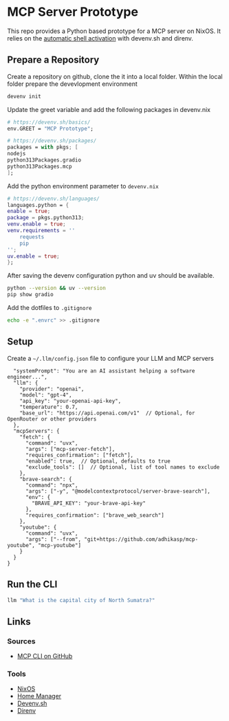 # MCP Server Prototype

This repo provides a Python based prototype for a MCP server on NixOS. It relies on the [automatic shell activation](https://devenv.sh/automatic-shell-activation/) with devenv.sh and direnv.

## Prepare a Repository

Create a repository on github, clone the it into a local folder. Within the local folder prepare the devevlopment environment

```sh
devenv init
```

Update the greet variable and add the following packages in  devenv.nix

```nix
# https://devenv.sh/basics/
env.GREET = "MCP Prototype";

# https://devenv.sh/packages/
packages = with pkgs; [
nodejs
python313Packages.gradio
python313Packages.mcp
];
```

Add the python environment parameter to `devenv.nix`

```nix
# https://devenv.sh/languages/
languages.python = {
enable = true;
package = pkgs.python313;
venv.enable = true;
venv.requirements = ''
    requests
    pip
'';
uv.enable = true;
};
```

After saving the devenv configuration python and uv should be available.

```sh
python --version && uv --version
pip show gradio
```

Add the dotfiles to `.gitignore`

```sh
echo -e ".envrc" >> .gitignore
```

## Setup

Create a `~/.llm/config.json` file to configure your LLM and MCP servers

```sh{
  "systemPrompt": "You are an AI assistant helping a software engineer...",
  "llm": {
    "provider": "openai",
    "model": "gpt-4",
    "api_key": "your-openai-api-key",
    "temperature": 0.7,
    "base_url": "https://api.openai.com/v1"  // Optional, for OpenRouter or other providers
  },
  "mcpServers": {
    "fetch": {
      "command": "uvx",
      "args": ["mcp-server-fetch"],
      "requires_confirmation": ["fetch"],
      "enabled": true,  // Optional, defaults to true
      "exclude_tools": []  // Optional, list of tool names to exclude
    },
    "brave-search": {
      "command": "npx",
      "args": ["-y", "@modelcontextprotocol/server-brave-search"],
      "env": {
        "BRAVE_API_KEY": "your-brave-api-key"
      },
      "requires_confirmation": ["brave_web_search"]
    },
    "youtube": {
      "command": "uvx",
      "args": ["--from", "git+https://github.com/adhikasp/mcp-youtube", "mcp-youtube"]
    }
  }
}
```

## Run the CLI

```sh
llm "What is the capital city of North Sumatra?"
```


## Links

### Sources

* [MCP CLI on GitHub](https://github.com/adhikasp/mcp-client-cli)

### Tools

* [NixOS](https://nixos.org/)
* [Home Manager](https://nix-community.github.io/home-manager/)
* [Devenv.sh](https://devenv.sh/)
* [Direnv](https://direnv.net/)
